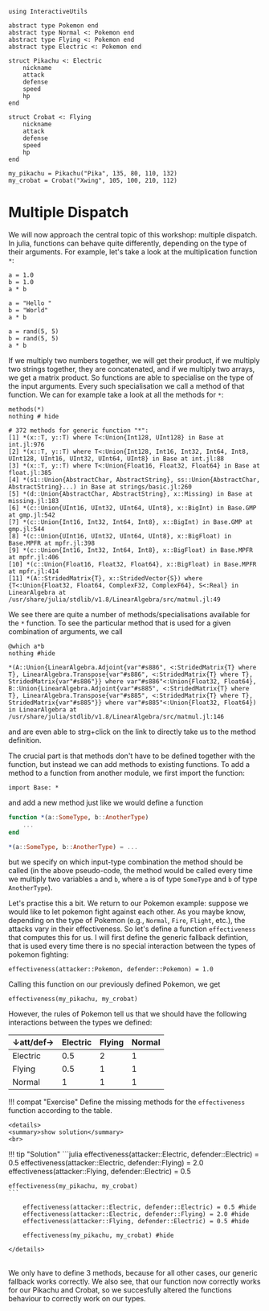 ```@setup dispatch
using InteractiveUtils

abstract type Pokemon end
abstract type Normal <: Pokemon end
abstract type Flying <: Pokemon end
abstract type Electric <: Pokemon end

struct Pikachu <: Electric
    nickname
    attack
    defense
    speed
    hp
end

struct Crobat <: Flying
    nickname
    attack
    defense
    speed
    hp
end

my_pikachu = Pikachu("Pika", 135, 80, 110, 132)
my_crobat = Crobat("Xwing", 105, 100, 210, 112)
```

# Multiple Dispatch

We will now approach the central topic of this workshop: multiple dispatch.
In julia, functions can behave quite differently, depending on the type of their arguments.
For example, let's take a look at the multiplication function `*`:

```@example dispatch
a = 1.0
b = 1.0
a * b
```
```@example dispatch
a = "Hello "
b = "World"
a * b
```
```@example dispatch
a = rand(5, 5)
b = rand(5, 5)
a * b
```
If we multiply two numbers together, we will get their product, if we multiply two strings together, they are concatenated, and if we multiply two arrays, we get a matrix product.
So functions are able to specialise on the type of the input arguments.
Every such specialisation we call a method of that function.
We can for example take a look at all the methods for `*`:

```@example dispatch
methods(*)
nothing # hide
```
```
# 372 methods for generic function "*":
[1] *(x::T, y::T) where T<:Union{Int128, UInt128} in Base at int.jl:976
[2] *(x::T, y::T) where T<:Union{Int128, Int16, Int32, Int64, Int8, UInt128, UInt16, UInt32, UInt64, UInt8} in Base at int.jl:88
[3] *(x::T, y::T) where T<:Union{Float16, Float32, Float64} in Base at float.jl:385
[4] *(s1::Union{AbstractChar, AbstractString}, ss::Union{AbstractChar, AbstractString}...) in Base at strings/basic.jl:260
[5] *(d::Union{AbstractChar, AbstractString}, x::Missing) in Base at missing.jl:183
[6] *(c::Union{UInt16, UInt32, UInt64, UInt8}, x::BigInt) in Base.GMP at gmp.jl:542
[7] *(c::Union{Int16, Int32, Int64, Int8}, x::BigInt) in Base.GMP at gmp.jl:544
[8] *(c::Union{UInt16, UInt32, UInt64, UInt8}, x::BigFloat) in Base.MPFR at mpfr.jl:398
[9] *(c::Union{Int16, Int32, Int64, Int8}, x::BigFloat) in Base.MPFR at mpfr.jl:406
[10] *(c::Union{Float16, Float32, Float64}, x::BigFloat) in Base.MPFR at mpfr.jl:414
[11] *(A::StridedMatrix{T}, x::StridedVector{S}) where {T<:Union{Float32, Float64, ComplexF32, ComplexF64}, S<:Real} in LinearAlgebra at /usr/share/julia/stdlib/v1.8/LinearAlgebra/src/matmul.jl:49
```

We see there are quite a number of methods/specialisations available for the `*` function.
To see the particular method that is used for a given combination of arguments, we call
```@example dispatch
@which a*b
nothing #hide
```
```
*(A::Union{LinearAlgebra.Adjoint{var"#s886", <:StridedMatrix{T} where T}, LinearAlgebra.Transpose{var"#s886", <:StridedMatrix{T} where T}, StridedMatrix{var"#s886"}} where var"#s886"<:Union{Float32, Float64}, B::Union{LinearAlgebra.Adjoint{var"#s885", <:StridedMatrix{T} where T}, LinearAlgebra.Transpose{var"#s885", <:StridedMatrix{T} where T}, StridedMatrix{var"#s885"}} where var"#s885"<:Union{Float32, Float64}) in LinearAlgebra at /usr/share/julia/stdlib/v1.8/LinearAlgebra/src/matmul.jl:146
```
and are even able to strg+click on the link to directly take us to the method definition.

The crucial part is that methods don't have to be defined together with the function, but instead we can add methods to existing functions.
To add a method to a function from another module, we first import the function:
```@example dispatch
import Base: *
```
and add a new method just like we would define a function
```julia
function *(a::SomeType, b::AnotherType)
    ...
end

*(a::SomeType, b::AnotherType) = ...
```
but we specify on which input-type combination the method should be called (in the above pseudo-code, the method would be called every time we multiply two variables `a` and `b`, where `a` is of type `SomeType` and `b` of type `AnotherType`).

Let's practise this a bit. We return to our Pokemon example: suppose we would like to let pokemon fight against each other.
As you maybe know, depending on the type of Pokemon (e.g., `Normal`, `Fire`, `Flight`, etc.), the attacks vary in their effectiveness.
So let's define a function `effectiveness` that computes this for us. I will first define the generic fallback defintion, that is used every time there is no special interaction between the types of pokemon fighting:

```@example dispatch
effectiveness(attacker::Pokemon, defender::Pokemon) = 1.0
```

Calling this function on our previously defined Pokemon, we get
```@example dispatch
effectiveness(my_pikachu, my_crobat)
```

However, the rules of Pokemon tell us that we should have the following interactions between the types we defined:

| ↓att/def→| Electric | Flying | Normal |
|----------|-----------|-------|--------|
| Electric |    0.5    |    2  |     1  |
| Flying   |    0.5    |    1  |    1   |
| Normal   |     1     |   1   |    1   |

!!! compat "Exercise"
    Define the missing methods for the `effectiveness` function according to the table.

```@raw html
<details>
<summary>show solution</summary>
<br>
```
!!! tip "Solution"
    ```julia
    effectiveness(attacker::Electric, defender::Electric) = 0.5
    effectiveness(attacker::Electric, defender::Flying) = 2.0
    effectiveness(attacker::Flying, defender::Electric) = 0.5

    effectiveness(my_pikachu, my_crobat)
    ```
```@example dispatch
    effectiveness(attacker::Electric, defender::Electric) = 0.5 #hide
    effectiveness(attacker::Electric, defender::Flying) = 2.0 #hide
    effectiveness(attacker::Flying, defender::Electric) = 0.5 #hide

    effectiveness(my_pikachu, my_crobat) #hide
```
```@raw html
</details>
```
\
We only have to define 3 methods, because for all other cases, our generic fallback works correctly.
We also see, that our function now correctly works for our Pikachu and Crobat, so we succesfully altered the functions behaviour to correctly work on our types.